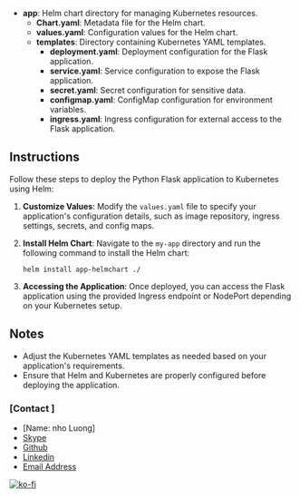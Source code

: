 - **app**: Helm chart directory for managing Kubernetes resources.
  - **Chart.yaml**: Metadata file for the Helm chart.
  - **values.yaml**: Configuration values for the Helm chart.
  - **templates**: Directory containing Kubernetes YAML templates.
    - **deployment.yaml**: Deployment configuration for the Flask application.
    - **service.yaml**: Service configuration to expose the Flask application.
    - **secret.yaml**: Secret configuration for sensitive data.
    - **configmap.yaml**: ConfigMap configuration for environment variables.
    - **ingress.yaml**: Ingress configuration for external access to the Flask application.

## Instructions

Follow these steps to deploy the Python Flask application to Kubernetes using Helm:

1. **Customize Values**: Modify the `values.yaml` file to specify your application's configuration details, such as image repository, ingress settings, secrets, and config maps.

2. **Install Helm Chart**: Navigate to the `my-app` directory and run the following command to install the Helm chart:
    ```
    helm install app-helmchart ./
    ```

3. **Accessing the Application**: Once deployed, you can access the Flask application using the provided Ingress endpoint or NodePort depending on your Kubernetes setup.

## Notes

- Adjust the Kubernetes YAML templates as needed based on your application's requirements.
- Ensure that Helm and Kubernetes are properly configured before deploying the application.

### [Contact ]
* [Name: nho Luong]
* [Skype](luongutnho_skype)
* [Github](https://github.com/nholuongut/)
* [Linkedin](https://www.linkedin.com/in/nholuong/)
* [Email Address](luongutnho@hotmail.com) 

[![ko-fi](https://ko-fi.com/img/githubbutton_sm.svg)](https://ko-fi.com/nholuong)
